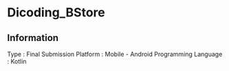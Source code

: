# Dicoding_BStore

## Information
Type                  : Final Submission
Platform              : Mobile - Android
Programming Language  : Kotlin
